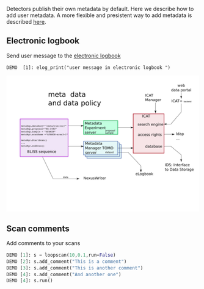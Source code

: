 Detectors publish their own metadata by default. Here we describe how to add user metadata. A more flexible and presistent way to add metadata is described [here](dev_data_metadata.md).

## Electronic logbook
Send user message to the [electronic logbook](https://data.esrf.fr)

```
DEMO  [1]: elog_print("user message in electronic logbook ")
```


![Data diagram](img/data_ESRF_paths.svg)


## Scan comments
Add comments to your scans

```python
DEMO [1]: s = loopscan(10,0.1,run=False)
DEMO [2]: s.add_comment("This is a comment")
DEMO [3]: s.add_comment("This is another comment")
DEMO [4]: s.add_comment("And another one")
DEMO [4]: s.run()
```
